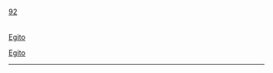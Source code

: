 [92](https://github.com/guilhermeprokisch/ideias/issues/92) 
###### 

[Egito](Egito)


[Egito](Egito)

-------------------------------------------------------------------------------

